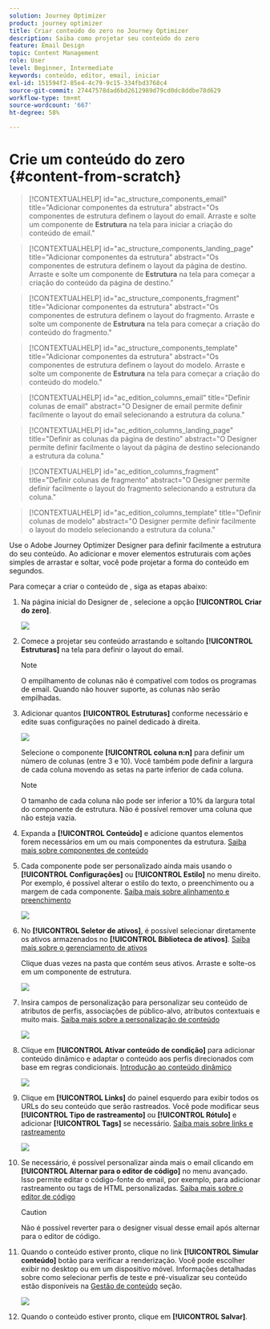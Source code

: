 ```yaml
---
solution: Journey Optimizer
product: journey optimizer
title: Criar conteúdo do zero no Journey Optimizer
description: Saiba como projetar seu conteúdo do zero
feature: Email Design
topic: Content Management
role: User
level: Beginner, Intermediate
keywords: conteúdo, editor, email, iniciar
exl-id: 151594f2-85e4-4c79-9c15-334fbd3768c4
source-git-commit: 27447578dad6bd2612989d79cd0dc8ddbe78d629
workflow-type: tm+mt
source-wordcount: '667'
ht-degree: 58%

---
```


# Crie um conteúdo do zero {#content-from-scratch}

>[!CONTEXTUALHELP]
>id="ac_structure_components_email"
>title="Adicionar componentes da estrutura"
>abstract="Os componentes de estrutura definem o layout do email. Arraste e solte um componente de **Estrutura** na tela para iniciar a criação do conteúdo de email."

>[!CONTEXTUALHELP]
>id="ac_structure_components_landing_page"
>title="Adicionar componentes da estrutura"
>abstract="Os componentes de estrutura definem o layout da página de destino. Arraste e solte um componente de **Estrutura** na tela para começar a criação do conteúdo da página de destino."

>[!CONTEXTUALHELP]
>id="ac_structure_components_fragment"
>title="Adicionar componentes da estrutura"
>abstract="Os componentes de estrutura definem o layout do fragmento. Arraste e solte um componente de **Estrutura** na tela para começar a criação do conteúdo do fragmento."

>[!CONTEXTUALHELP]
>id="ac_structure_components_template"
>title="Adicionar componentes da estrutura"
>abstract="Os componentes de estrutura definem o layout do modelo. Arraste e solte um componente de **Estrutura** na tela para começar a criação do conteúdo do modelo."


>[!CONTEXTUALHELP]
>id="ac_edition_columns_email"
>title="Definir colunas de email"
>abstract="O Designer de email permite definir facilmente o layout do email selecionando a estrutura da coluna."

>[!CONTEXTUALHELP]
>id="ac_edition_columns_landing_page"
>title="Definir as colunas da página de destino"
>abstract="O Designer permite definir facilmente o layout da página de destino selecionando a estrutura da coluna."

>[!CONTEXTUALHELP]
>id="ac_edition_columns_fragment"
>title="Definir colunas de fragmento"
>abstract="O Designer permite definir facilmente o layout do fragmento selecionando a estrutura da coluna."

>[!CONTEXTUALHELP]
>id="ac_edition_columns_template"
>title="Definir colunas de modelo"
>abstract="O Designer permite definir facilmente o layout do modelo selecionando a estrutura da coluna."


Use o Adobe Journey Optimizer Designer para definir facilmente a estrutura do seu conteúdo. Ao adicionar e mover elementos estruturais com ações simples de arrastar e soltar, você pode projetar a forma do conteúdo em segundos.

Para começar a criar o conteúdo de , siga as etapas abaixo:

1. Na página inicial do Designer de , selecione a opção **[!UICONTROL Criar do zero]**.

   ![](assets/email_designer.png)

1. Comece a projetar seu conteúdo arrastando e soltando **[!UICONTROL Estruturas]** na tela para definir o layout do email.

   >[!NOTE]
   >
   >O empilhamento de colunas não é compatível com todos os programas de email. Quando não houver suporte, as colunas não serão empilhadas.

   <!--Once placed in the email, you cannot move nor remove your components unless there is already a content component or a fragment placed inside. This is not true in AJO - TBC?-->

1. Adicionar quantos **[!UICONTROL Estruturas]** conforme necessário e edite suas configurações no painel dedicado à direita.

   ![](assets/email_designer_structure_components.png)

   Selecione o componente **[!UICONTROL coluna n:n]** para definir um número de colunas (entre 3 e 10). Você também pode definir a largura de cada coluna movendo as setas na parte inferior de cada coluna.

   >[!NOTE]
   >
   >O tamanho de cada coluna não pode ser inferior a 10% da largura total do componente de estrutura. Não é possível remover uma coluna que não esteja vazia.

1. Expanda a **[!UICONTROL Conteúdo]** e adicione quantos elementos forem necessários em um ou mais componentes da estrutura. [Saiba mais sobre componentes de conteúdo](content-components.md)

1. Cada componente pode ser personalizado ainda mais usando o **[!UICONTROL Configurações]** ou **[!UICONTROL Estilo]** no menu direito. Por exemplo, é possível alterar o estilo do texto, o preenchimento ou a margem de cada componente. [Saiba mais sobre alinhamento e preenchimento](alignment-and-padding.md)

   ![](assets/email_designer_structure_component.png)

1. No **[!UICONTROL Seletor de ativos]**, é possível selecionar diretamente os ativos armazenados no **[!UICONTROL Biblioteca de ativos]**. [Saiba mais sobre o gerenciamento de ativos](../content-management/assets-essentials.md)

   Clique duas vezes na pasta que contém seus ativos. Arraste e solte-os em um componente de estrutura.

   ![](assets/email_designer_asset_picker.png)

1. Insira campos de personalização para personalizar seu conteúdo de atributos de perfis, associações de público-alvo, atributos contextuais e muito mais. [Saiba mais sobre a personalização de conteúdo](../personalization/personalize.md)

   ![](assets/email_designer_personalization.png)

1. Clique em **[!UICONTROL Ativar conteúdo de condição]** para adicionar conteúdo dinâmico e adaptar o conteúdo aos perfis direcionados com base em regras condicionais. [Introdução ao conteúdo dinâmico](../personalization/get-started-dynamic-content.md)

   ![](assets/email_designer_dynamic-content.png)

1. Clique em **[!UICONTROL Links]** do painel esquerdo para exibir todos os URLs do seu conteúdo que serão rastreados. Você pode modificar seus **[!UICONTROL Tipo de rastreamento]** ou **[!UICONTROL Rótulo]** e adicionar **[!UICONTROL Tags]** se necessário. [Saiba mais sobre links e rastreamento](message-tracking.md)

   ![](assets/email_designer_links.png)

1. Se necessário, é possível personalizar ainda mais o email clicando em **[!UICONTROL Alternar para o editor de código]** no menu avançado. Isso permite editar o código-fonte do email, por exemplo, para adicionar rastreamento ou tags de HTML personalizadas. [Saiba mais sobre o editor de código](code-content.md)

   >[!CAUTION]
   >
   >Não é possível reverter para o designer visual desse email após alternar para o editor de código.

1. Quando o conteúdo estiver pronto, clique no link **[!UICONTROL Simular conteúdo]** botão para verificar a renderização. Você pode escolher exibir no desktop ou em um dispositivo móvel. Informações detalhadas sobre como selecionar perfis de teste e pré-visualizar seu conteúdo estão disponíveis na [Gestão de conteúdo](../content-management/preview-test.md) seção.

   ![](assets/email_designer_simulate_content.png)

1. Quando o conteúdo estiver pronto, clique em **[!UICONTROL Salvar]**.
